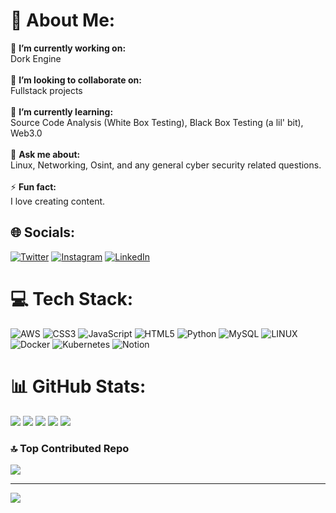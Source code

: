 # 💫 About Me:
🔭 **I’m currently working on:**  <br>Dork Engine <br><br>👯 **I’m looking to collaborate on:**  <br>Fullstack projects <br><br>🌱 **I’m currently learning:**  <br>Source Code Analysis (White Box Testing), Black Box Testing (a lil' bit), Web3.0 <br><br>💬 **Ask me about:**  <br>Linux, Networking, Osint, and any general cyber security related questions.<br><br>⚡ **Fun fact:**  <br>I love creating content.


## 🌐 Socials:
[![Twitter](https://img.shields.io/badge/Twitter-%231DA1F2.svg?logo=Twitter&logoColor=white)](https://twitter.com/voizok_) [![Instagram](https://img.shields.io/badge/Instagram-%23E4405F.svg?logo=Instagram&logoColor=white)](https://instagram.com/K3rl_) [![LinkedIn](https://img.shields.io/badge/LinkedIn-%230077B5.svg?logo=linkedin&logoColor=white)](https://linkedin.com/in/suraj-sunilkumar)

# 💻 Tech Stack:
![AWS](https://img.shields.io/badge/AWS-%23FF9900.svg?style=for-the-badge&logo=amazon-aws&logoColor=white) ![CSS3](https://img.shields.io/badge/css3-%231572B6.svg?style=for-the-badge&logo=css3&logoColor=white) ![JavaScript](https://img.shields.io/badge/javascript-%23323330.svg?style=for-the-badge&logo=javascript&logoColor=%23F7DF1E) ![HTML5](https://img.shields.io/badge/html5-%23E34F26.svg?style=for-the-badge&logo=html5&logoColor=white) ![Python](https://img.shields.io/badge/python-3670A0?style=for-the-badge&logo=python&logoColor=ffdd54) ![MySQL](https://img.shields.io/badge/mysql-%2300f.svg?style=for-the-badge&logo=mysql&logoColor=white) ![LINUX](https://img.shields.io/badge/Linux-FCC624?style=for-the-badge&logo=linux&logoColor=black) ![Docker](https://img.shields.io/badge/docker-%230db7ed.svg?style=for-the-badge&logo=docker&logoColor=white) ![Kubernetes](https://img.shields.io/badge/kubernetes-%23326ce5.svg?style=for-the-badge&logo=kubernetes&logoColor=white) ![Notion](https://img.shields.io/badge/Notion-%23000000.svg?style=for-the-badge&logo=notion&logoColor=white)
# 📊 GitHub Stats:
 ![](http://github-profile-summary-cards.vercel.app/api/cards/profile-details?username=voizok&theme=transparent)
 ![](http://github-profile-summary-cards.vercel.app/api/cards/repos-per-language?username=voizok&theme=transparent) ![](http://github-profile-summary-cards.vercel.app/api/cards/most-commit-language?username=voizok&theme=transparent)
 ![](http://github-profile-summary-cards.vercel.app/api/cards/stats?username=voizok&theme=transparent) ![](http://github-profile-summary-cards.vercel.app/api/cards/productive-time?username=voizok&theme=transparent&utcOffset=8)

### 🔝 Top Contributed Repo
![](https://github-contributor-stats.vercel.app/api?username=voizok&limit=5&theme=tokyonight&combine_all_yearly_contributions=true)

---
[![](https://visitcount.itsvg.in/api?id=voizok&icon=0&color=0)](https://visitcount.itsvg.in)

